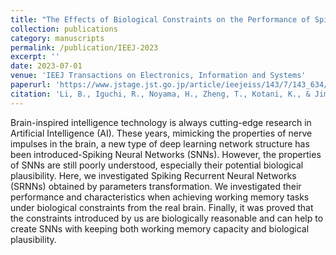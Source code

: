 ```yaml
---
title: "The Effects of Biological Constraints on the Performance of Spiking Neural Networks"
collection: publications
category: manuscripts
permalink: /publication/IEEJ-2023
excerpt: ''
date: 2023-07-01
venue: 'IEEJ Transactions on Electronics, Information and Systems'
paperurl: 'https://www.jstage.jst.go.jp/article/ieejeiss/143/7/143_634/_article/-char/en'
citation: 'Li, B., Iguchi, R., Noyama, H., Zheng, T., Kotani, K., & Jimbo, Y. (2023). The effects of biological constraints on the performance of Spiking Neural Networks. IEEJ Transactions on Electronics, Information and Systems, 143(7), 634–640. https://doi.org/10.1541/ieejeiss.143.634'
---
```


Brain-inspired intelligence technology is always cutting-edge research in Artificial Intelligence (AI). These years, mimicking the properties of nerve impulses in the brain, a new type of deep learning network structure has been introduced-Spiking Neural Networks (SNNs). However, the properties of SNNs are still poorly understood, especially their potential biological plausibility. Here, we investigated Spiking Recurrent Neural Networks (SRNNs) obtained by parameters transformation. We investigated their performance and characteristics when achieving working memory tasks under biological constraints from the real brain. Finally, it was proved that the constraints introduced by us are biologically reasonable and can help to create SNNs with keeping both working memory capacity and biological plausibility.
